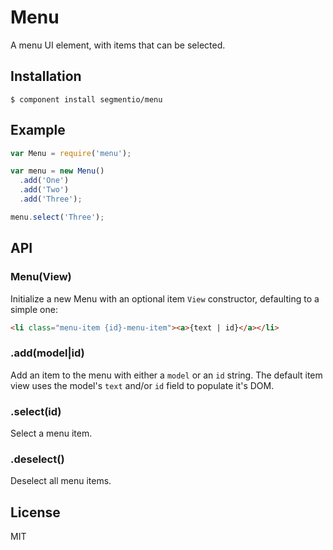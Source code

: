 # Menu

  A menu UI element, with items that can be selected.

## Installation

    $ component install segmentio/menu

## Example

```js
var Menu = require('menu');

var menu = new Menu()
  .add('One')
  .add('Two')
  .add('Three');

menu.select('Three');
```

## API

### Menu(View)
  Initialize a new Menu with an optional item `View` constructor, defaulting to a simple one:

```html
<li class="menu-item {id}-menu-item"><a>{text | id}</a></li>
```

### .add(model|id)
  Add an item to the menu with either a `model` or an `id` string. The default item view uses the model's `text` and/or `id` field to populate it's DOM.

### .select(id)
  Select a menu item.

### .deselect()
  Deselect all menu items.

## License

  MIT
